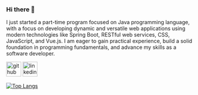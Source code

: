 ### Hi there 👋

<!--
**ashsherlin/ashsherlin** is a ✨ _special_ ✨ repository because its `README.md` (this file) appears on your GitHub profile.

Here are some ideas to get you started:

- 🔭 I’m currently working on ...
- 🌱 I’m currently learning ...
- 👯 I’m looking to collaborate on ...
- 🤔 I’m looking for help with ...
- 💬 Ask me about ...
- 📫 How to reach me: ...
- 😄 Pronouns: ...
- ⚡ Fun fact: ...
-->

        
I just started a part-time program focused on Java programming language, with a focus on developing dynamic and versatile web applications using modern technologies like Spring Boot, RESTful web services, CSS, JavaScript, and Vue.js. I am eager to gain practical experience, build a solid foundation in programming fundamentals, and advance my skills as a software developer.



[<img src='https://cdn.jsdelivr.net/npm/simple-icons@3.0.1/icons/github.svg' alt='github' height='40'>](https://github.com/ashsherlin)  [<img src='https://cdn.jsdelivr.net/npm/simple-icons@3.0.1/icons/linkedin.svg' alt='linkedin' height='40'>](https://www.linkedin.com/in/ashleysherlin/)  

[![Top Langs](https://github-readme-stats.vercel.app/api/top-langs/?username=ashsherlin)](https://github.com/anuraghazra/github-readme-stats)

        
